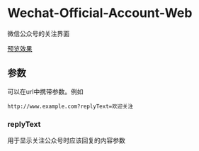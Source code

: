 # Wechat-Official-Account-Web

 微信公众号的关注界面
 
[预览效果](https://blog.zhheo.com/wechatOA/)

## 参数

可以在url中携带参数。例如

```
http://www.example.com?replyText=欢迎关注
```

### replyText

用于显示关注公众号时应该回复的内容参数